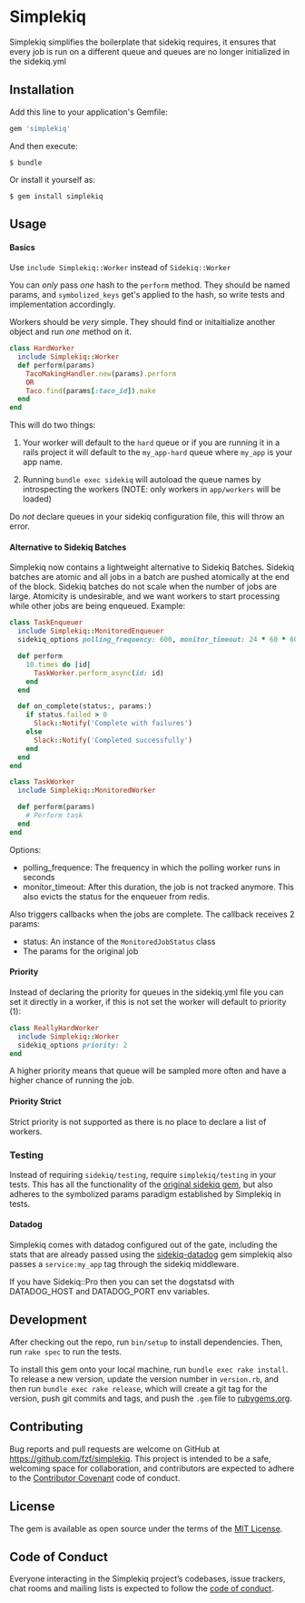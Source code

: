 # Simplekiq

Simplekiq simplifies the boilerplate that sidekiq requires, it ensures that every job is run on a different queue and queues are no longer initialized in the sidekiq.yml

## Installation

Add this line to your application's Gemfile:

```ruby
gem 'simplekiq'
```

And then execute:

    $ bundle

Or install it yourself as:

    $ gem install simplekiq

## Usage

#### Basics

Use `include Simplekiq::Worker` instead of `Sidekiq::Worker`

You can _only_ pass _one_ hash to the `perform` method. They should be named params, and `symbolized_keys` get's applied to the hash, so write tests and implementation accordingly.

Workers should be _very_ simple. They should find or initaitialize another object and run _one_ method on it.

```ruby
class HardWorker
  include Simplekiq::Worker
  def perform(params)
    TacoMakingHandler.new(params).perform
    OR
    Taco.find(params[:taco_id]).make
  end
end
```

This will do two things:

1. Your worker will default to the `hard` queue or if you are running it in a rails project it will default to the `my_app-hard` queue where `my_app` is your app name.

2. Running `bundle exec sidekiq` will autoload the queue names by introspecting the workers (NOTE: only workers in `app/workers` will be loaded)

Do _not_ declare queues in your sidekiq configuration file, this will throw an error.

#### Alternative to Sidekiq Batches

Simplekiq now contains a lightweight alternative to Sidekiq Batches. Sidekiq batches are atomic and all jobs in a batch are pushed atomically at the end of the block. Sidekiq batches do not scale when the number of jobs are large. Atomicity is undesirable, and we want workers to start processing while other jobs are being enqueued. Example:

```ruby
class TaskEnqueuer
  include Simplekiq::MonitoredEnqueuer
  sidekiq_options polling_frequency: 600, monitor_timeout: 24 * 60 * 60

  def perform
    10.times do |id|
      TaskWorker.perform_async(id: id)
    end
  end

  def on_complete(status:, params:)
    if status.failed > 0
      Slack::Notify('Complete with failures')
    else
      Slack::Notify('Completed successfully')
    end
  end
end

class TaskWorker
  include Simplekiq::MonitoredWorker

  def perform(params)
    # Perform task
  end
end
```

Options:
- polling_frequence: The frequency in which the polling worker runs in seconds
- monitor_timeout: After this duration, the job is not tracked anymore. This also evicts the status for the enqueuer from redis.

Also triggers callbacks when the jobs are complete. The callback receives 2 params:
- status: An instance of the `MonitoredJobStatus` class
- The params for the original job

#### Priority

Instead of declaring the priority for queues in the sidekiq.yml file you can set it directly in a worker, if this is not set the worker will default to priority (1):

```ruby
class ReallyHardWorker
  include Simplekiq::Worker
  sidekiq_options priority: 2
end
```

A higher priority means that queue will be sampled more often and have a higher chance of running the job.

#### Priority Strict

Strict priority is not supported as there is no place to declare a list of workers.

### Testing

Instead of requiring `sidekiq/testing`, require `simplekiq/testing` in your tests. This has all the functionality of the [original sidekiq gem](https://github.com/mperham/sidekiq/wiki/Testing), but also adheres to the symbolized params paradigm established by Simplekiq in tests.

#### Datadog

Simplekiq comes with datadog configured out of the gate, including the stats that are already passed using the [sidekiq-datadog](https://github.com/bsm/sidekiq-datadog) gem simplekiq also passes a `service:my_app` tag through the sidekiq middleware.

If you have Sidekiq::Pro then you can set the dogstatsd with DATADOG_HOST and DATADOG_PORT env variables.

## Development

After checking out the repo, run `bin/setup` to install dependencies. Then, run `rake spec` to run the tests.

To install this gem onto your local machine, run `bundle exec rake install`. To release a new version, update the version number in `version.rb`, and then run `bundle exec rake release`, which will create a git tag for the version, push git commits and tags, and push the `.gem` file to [rubygems.org](https://rubygems.org).

## Contributing

Bug reports and pull requests are welcome on GitHub at https://github.com/fzf/simplekiq. This project is intended to be a safe, welcoming space for collaboration, and contributors are expected to adhere to the [Contributor Covenant](http://contributor-covenant.org) code of conduct.

## License

The gem is available as open source under the terms of the [MIT License](https://opensource.org/licenses/MIT).

## Code of Conduct

Everyone interacting in the Simplekiq project’s codebases, issue trackers, chat rooms and mailing lists is expected to follow the [code of conduct](https://github.com/fzf/simplekiq/blob/master/CODE_OF_CONDUCT.md).
